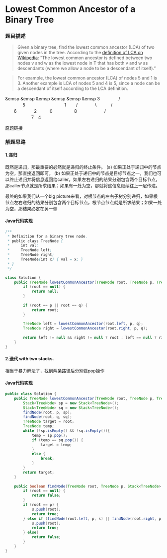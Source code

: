 # Lowest Common Ancestor of a Binary Tree

### 题目描述

>Given a binary tree, find the lowest common ancestor (LCA) of two given nodes in the tree.
According to the [definition of LCA on Wikipedia](https://en.wikipedia.org/wiki/Lowest_common_ancestor): “The lowest common ancestor is defined between two nodes v and w as the lowest node in T that has both v and w as descendants (where we allow a node to be a descendant of itself).”

>For example, the lowest common ancestor (LCA) of nodes 5 and 1 is 3. Another example is LCA of nodes 5 and 4 is 5, since a node can be a descendant of itself according to the LCA definition.

&emsp &emsp &emsp &emsp &emsp &emsp 3
　　　　/　　　　　　　　\
　　　　5　　　　　　　　　1
　　/　　　　\ 　　　/　　　　\
　　6　　　　2　　　0　　　　　8
　　　　　　/　\
　　　　　　7　4

[原题链接](https://leetcode.com/problems/lowest-common-ancestor-of-a-binary-tree/description/)


### 解题思路
#### 1.递归
   既然是递归，那最重要的必然就是递归的终止条件。
   (a) 如果正处于递归中的节点为空，那直接返回即可。
   (b) 如果正处于递归中的节点是目标节点之一，我们也可以终止递归并将信息返回给caller。如果左右递归的结果分别包含两个目标节点，那caller节点就是所求结果；如果有一处为空，那就将这信息继续往上一层传递。

最终的如果我们从一个big picture来看，对根节点的左右子树分别递归，如果根节点左右递归的结果分别包含两个目标节点，根节点节点就是所求结果；如果一处为空，那结果必定在另一侧

####  Java代码实现

``` java
/**
 * Definition for a binary tree node.
 * public class TreeNode {
 *     int val;
 *     TreeNode left;
 *     TreeNode right;
 *     TreeNode(int x) { val = x; }
 * }
 */

class Solution {
    public TreeNode lowestCommonAncestor(TreeNode root, TreeNode p, TreeNode q) {
        if (root == null) {
            return null;
        }
        
        if (root == p || root == q) {
            return root;
        }
        
        TreeNode left = lowestCommonAncestor(root.left, p, q);
        TreeNode right = lowestCommonAncestor(root.right, p, q);
        
        return left != null && right != null ? root : left == null ? right : left; 
    }
}
```

#### 2.迭代 with two stacks.
   相当于暴力解法了，找到两条路径后分别做pop操作

####  Java代码实现

``` java
public class Solution {
    public TreeNode lowestCommonAncestor(TreeNode root, TreeNode p, TreeNode q) {
        Stack<TreeNode> sp = new Stack<TreeNode>();
        Stack<TreeNode> sq = new Stack<TreeNode>();
        findNode(root, p, sp);
        findNode(root, q, sq);
        TreeNode target = root;
        TreeNode temp;
        while (!sp.isEmpty() && !sq.isEmpty()){
            temp = sp.pop();
            if (temp == sq.pop()) {
                target = temp;
            }
            else {
                break;
            }
        }
        return target;
    }
    
    public boolean findNode(TreeNode root, TreeNode p, Stack<TreeNode> s) {
        if (root == null) {
            return false;
        }
        if (root == p) {
            s.push(root);
            return true;
        } else if (findNode(root.left, p, s) || findNode(root.right, p,s)) {
            s.push(root);
            return true;
        } else{
            return false;
        }
    }
}
```